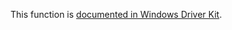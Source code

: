 This function is [documented in Windows Driver Kit](https://learn.microsoft.com/en-us/windows-hardware/drivers/ddi/wdm/nf-wdm-dbgbreakpoint).
